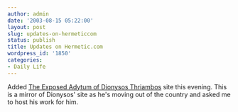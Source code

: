 ```yaml
---
author: admin
date: '2003-08-15 05:22:00'
layout: post
slug: updates-on-hermeticcom
status: publish
title: Updates on Hermetic.com
wordpress_id: '1850'
categories:
- Daily Life
---
```


Added [The Exposed Adytum of Dionysos
Thriambos](http://www.hermetic.com/dionysos/index.htm) site this
evening. This is a mirror of Dionysos' site as he's moving out of the
country and asked me to host his work for him.
